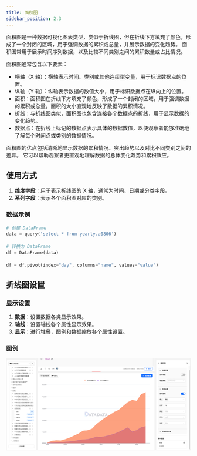 ```yaml
---
title: 面积图
sidebar_position: 2.3
---
```


面积图是一种数据可视化图表类型，类似于折线图，但在折线下方填充了颜色，形成了一个封闭的区域，用于强调数据的累积或总量，并展示数据的变化趋势。
面积图常用于展示时间序列数据，以及比较不同类别之间的累积数量或占比情况。

面积图通常包含以下要素：

- 横轴（X 轴）：横轴表示时间、类别或其他连续型变量，用于标识数据点的位置。
- 纵轴（Y 轴）：纵轴表示数据的数值大小，用于标识数据点在纵向上的位置。
- 面积：面积图在折线下方填充了颜色，形成了一个封闭的区域，用于强调数据的累积或总量。面积的大小直观地反映了数据的累积情况。
- 折线：与折线图类似，面积图也包含连接各个数据点的折线，用于显示数据的变化趋势。
- 数据点：在折线上标记的数据点表示具体的数据数值，以便观察者能够准确地了解每个时间点或类别的数据情况。

面积图的优点包括清晰地显示数据的累积情况、突出趋势以及对比不同类别之间的差异。
它可以帮助观察者更直观地理解数据的总体变化趋势和累积效应。

## 使用方式


1. **维度字段**：用于表示折线图的 X 轴，通常为时间、日期或分类字段。
2. **系列字段**：表示各个面积图对应的类别。 



### 数据示例

```py
# 创建 DataFrame
data = query('select * from yearly.a0806')

# 转换为 DataFrame
df = DataFrame(data)

df = df.pivot(index="day", columns="name", values="value")
```


## 折线图设置

### 显示设置

1. **数据**：设置数据各类显示效果。
1. **轴线**：设置轴线各个属性显示效果。  
2. **显示**：进行堆叠，图例和数据缩放各个属性设置。



### 图例

![面积图](./area.png)
